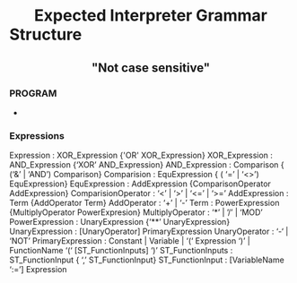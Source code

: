#  <center>Expected Interpreter Grammar</center> Structure
## <center>"Not case sensitive"</center>


### PROGRAM
-

### Expressions
Expression                   : XOR_Expression {'OR' XOR_Expression}
XOR_Expression         : AND_Expression {‘XOR’ AND_Expression}
AND_Expression         : Comparison { (‘&’ | ‘AND’) Comparison}
Comparision                : EquExpression { ( ‘=’ | ‘<>’) EquExpression}
EquExpression            : AddExpression {ComparisonOperator AddExpression}
ComparisionOperator        : ‘<’
                                            | ‘>’
                                            | ‘<=’
                                            | ‘>=’
AddExpression            : Term {AddOperator Term}
AddOperator            : ‘+’
                                | ‘-’
Term                : PowerExpression {MultiplyOperator PowerExpresion}
MultiplyOperator        : ‘*’
                | ’/’
                | ‘MOD’
PowerExpression        : UnaryExpression {‘**’ UnaryExpression}
UnaryExpression        : [UnaryOperator] PrimaryExpression
UnaryOperator        : ‘-‘
                | ‘NOT’
PrimaryExpression        : Constant
                | Variable
                | ‘(‘ Expression ‘)’
                | FunctionName ‘(‘ [ST_FunctionInputs] ‘)’
ST_FunctionInputs        : ST_FunctionInput { ‘,’ ST_FunctionInput}
ST_FunctionInput        : [VariableName ‘:=’] Expression

